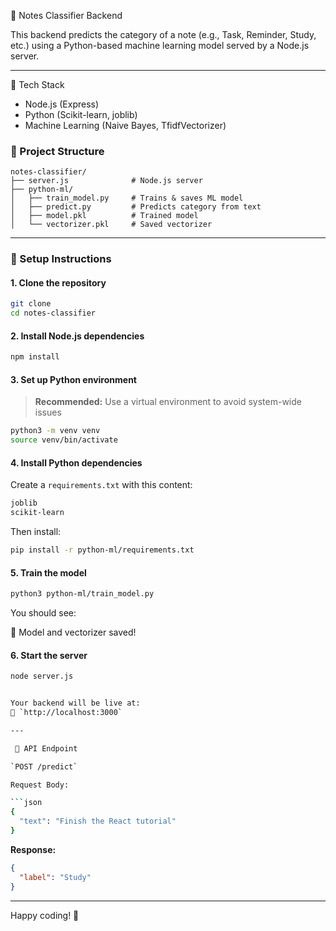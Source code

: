 👀 Notes Classifier Backend

This backend predicts the category of a note (e.g., Task, Reminder, Study, etc.) using a Python-based machine learning model served by a Node.js server.

---

🚀 Tech Stack

- Node.js (Express)
- Python (Scikit-learn, joblib)
- Machine Learning (Naive Bayes, TfidfVectorizer)



### 📁 Project Structure

```
notes-classifier/
├── server.js              # Node.js server
├── python-ml/
│   ├── train_model.py     # Trains & saves ML model
│   ├── predict.py         # Predicts category from text
│   ├── model.pkl          # Trained model
│   └── vectorizer.pkl     # Saved vectorizer
```

---

### 💠 Setup Instructions

#### 1. Clone the repository

```bash
git clone 
cd notes-classifier
```

#### 2. Install Node.js dependencies

```bash
npm install
```

#### 3. Set up Python environment

> **Recommended:** Use a virtual environment to avoid system-wide issues

```bash
python3 -m venv venv
source venv/bin/activate
```

#### 4. Install Python dependencies

Create a `requirements.txt` with this content:

```txt
joblib
scikit-learn
```

Then install:

```bash
pip install -r python-ml/requirements.txt
```

#### 5. Train the model

```bash
python3 python-ml/train_model.py
```

You should see:


📅 Model and vectorizer saved!


#### 6. Start the server

```bash
node server.js


Your backend will be live at:  
📱 `http://localhost:3000`

---

 📩 API Endpoint

`POST /predict`

Request Body:

```json
{
  "text": "Finish the React tutorial"
}
```

**Response:**

```json
{
  "label": "Study"
}
```

---


Happy coding! 🚀

